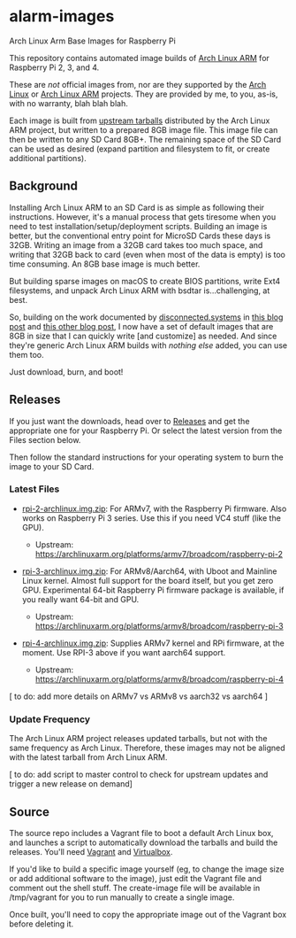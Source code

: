 # alarm-images
Arch Linux Arm Base Images for Raspberry Pi


This repository contains automated image builds of [Arch Linux ARM](https://archlinuxarm.org) for Raspberry Pi 2, 3, and 4.  

These are *not* official images from, nor are they supported by the [Arch Linux](https://www.archlinux.org) or [Arch Linux ARM](https://archlinuxarm.org) projects. They are provided by me, to you, as-is, with no warranty, blah blah blah.

Each image is built from [upstream tarballs](https://archlinuxarm.org/about/downloads) distributed by the Arch Linux ARM project, but written to a prepared 8GB image file. This image file can then be written to any SD Card 8GB+. The remaining space of the SD Card can be used as desired (expand partition and filesystem to fit, or create additional partitions).

## Background

Installing Arch Linux ARM to an SD Card is as simple as following their instructions. However, it's a manual process that gets tiresome when you need to test installation/setup/deployment scripts. Building an image is better, but the conventional entry point for MicroSD Cards these days is 32GB. Writing an image from a 32GB card takes too much space, and writing that 32GB back to card (even when most of the data is empty) is too time consuming. An 8GB base image is much better.

But building sparse images on macOS to create BIOS partitions, write Ext4 filesystems, and unpack Arch Linux ARM with bsdtar is...challenging, at best.

So, building on the work documented by [disconnected.systems](https://disconnected.systems) in [this blog post](https://disconnected.systems/blog/raspberry-pi-archlinuxarm-setup/) and [this other blog post](https://disconnected.systems/blog/custom-rpi-image-with-github-travis//), I now have a set of default images that are 8GB in size that I can quickly write [and customize] as needed. And since they're generic Arch Linux ARM builds with *nothing else* added, you can use them too.

Just download, burn, and boot!

## Releases
If you just want the downloads, head over to [Releases](https://github.com/andrewboring/alarm-images/releases) and get the appropriate one for your Raspberry Pi. Or select the latest version from the Files section below.

Then follow the standard instructions for your operating system to burn the image to your SD Card.


### Latest Files
- [rpi-2-archlinux.img.zip](https://github.com/andrewboring/alarm-images/releases/latest/download/rpi-2-archlinux.img.zip): For ARMv7, with the Raspberry Pi firmware. Also works on Raspberry Pi 3 series. Use this if you need VC4 stuff (like the GPU).
  - Upstream: https://archlinuxarm.org/platforms/armv7/broadcom/raspberry-pi-2

- [rpi-3-archlinux.img.zip](https://github.com/andrewboring/alarm-images/releases/latest/download/rpi-3-archlinux.img.zip): For ARMv8/Aarch64, with Uboot and Mainline Linux kernel. Almost full support for the board itself, but you get zero GPU. Experimental 64-bit Raspberry Pi firmware package is available, if you really want 64-bit and GPU.
  - Upstream: https://archlinuxarm.org/platforms/armv8/broadcom/raspberry-pi-3

- [rpi-4-archlinux.img.zip](https://github.com/andrewboring/alarm-images/releases/latest/download/rpi-3-archlinux.img.zip): Supplies ARMv7 kernel and RPi firmware, at the moment. Use RPI-3 above if you want aarch64 support.
  - Upstream: https://archlinuxarm.org/platforms/armv8/broadcom/raspberry-pi-4

[ to do: add more details on ARMv7 vs ARMv8 vs aarch32 vs aarch64 ]

### Update Frequency
The Arch Linux ARM project releases updated tarballs, but not with the same frequency as Arch Linux. Therefore, these images may not be aligned with the latest tarball from Arch Linux ARM.

[ to do: add script to master control to check for upstream updates and trigger a new release on demand]

## Source
The source repo includes a Vagrant file to boot a default Arch Linux box, and launches a script to automatically download the tarballs and build the releases. You'll need [Vagrant](https://www.vagrantup.com) and [Virtualbox](https://virtualbox.org).

If you'd like to build a specific image yourself (eg, to change the image size or add additional software to the image), just edit the Vagrant file and comment out the shell stuff. The create-image file will be available in /tmp/vagrant for you to run manually to create a single image.

Once built, you'll need to copy the appropriate image out of the Vagrant box before deleting it.
